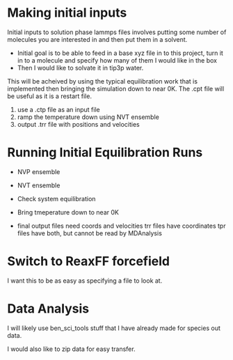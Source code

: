 # Making initial inputs

Initial inputs to solution phase lammps files involves putting some number of molecules you are interested in and then put them in a solvent.

- Initial goal is to be able to feed in a base xyz file in to this project, turn it in to a molecule and specify how many of them I would like in the box
- Then I would like to solvate it in tip3p water.

This will be acheived by using the typical equilibration work that is implemented then bringing the simulation down to near 0K.
The .cpt file will be useful as it is a restart file.
1. use a .ctp file as an input file
2. ramp the temperature down using NVT ensemble
3. output .trr file with positions and velocities


# Running Initial Equilibration Runs

- NVP ensemble
- NVT ensemble
- Check system equilibration
- Bring tmeperature down to near 0K

-  final output files need coords and velocities
    trr files have coordinates tpr files have both, but cannot be read by MDAnalysis 

# Switch to ReaxFF forcefield

I want this to be as easy as specifying a file to look at.

# Data Analysis

I will likely use ben_sci_tools stuff that I have already made for species out data. 

I would also like to zip data for easy transfer.
